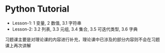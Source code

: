 # Python Tutorial

- Lesson-1: 1 变量, 2 数值, 3.1 字符串
- Lesson-2: 3.2 列表, 3.3 元组, 3.4 集合, 3.5 可迭代类型, 3.6 字典

习题课主要是对理论课的内容进行补充，理论课中已涉及的部分内容则不会在习题课上再次讲解
